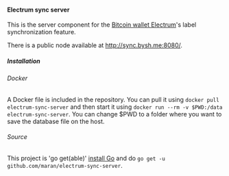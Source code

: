 #### Electrum sync server
This is the server component for the [Bitcoin wallet Electrum](electrum.org)'s label synchronization feature.

There is a public node available at http://sync.bysh.me:8080/.


##### Installation

###### Docker
A Docker file is included in the repository. You can pull it using `docker pull electrum-sync-server` and then start it using `docker run --rm -v $PWD:/data electrum-sync-server`. You can change $PWD to a folder where you want to save the database file on the host.

###### Source
This project is 'go get(able)' [install Go](http://golang.org/doc/install) and do `go get -u github.com/maran/electrum-sync-server`.
